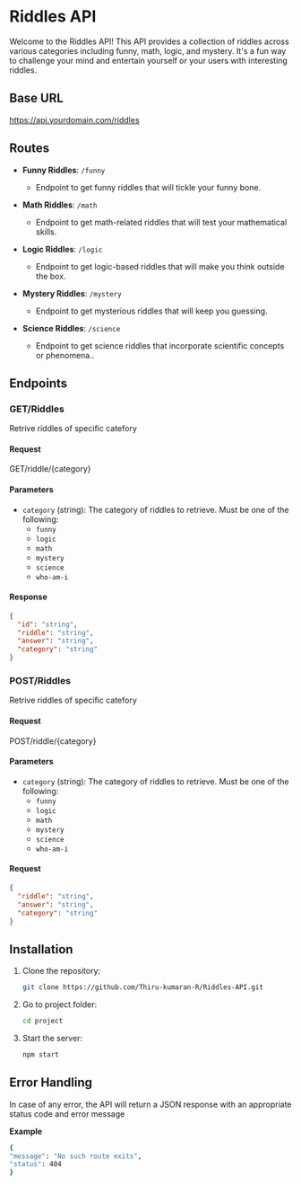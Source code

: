 # Riddles API

Welcome to the Riddles API! This API provides a collection of riddles across various categories including funny, math, logic, and mystery. It's a fun way to challenge your mind and entertain yourself or your users with interesting riddles.

## Base URL

https://api.yourdomain.com/riddles

## Routes

- **Funny Riddles**: `/funny`

  - Endpoint to get funny riddles that will tickle your funny bone.

- **Math Riddles**: `/math`

  - Endpoint to get math-related riddles that will test your mathematical skills.

- **Logic Riddles**: `/logic`

  - Endpoint to get logic-based riddles that will make you think outside the box.

- **Mystery Riddles**: `/mystery`

  - Endpoint to get mysterious riddles that will keep you guessing.

- **Science Riddles**: `/science`
  - Endpoint to get science riddles that incorporate scientific concepts or phenomena..

## Endpoints

### GET/Riddles

Retrive riddles of specific catefory

#### Request

GET/riddle/{category}

#### Parameters

- `category` (string): The category of riddles to retrieve. Must be one of the following:
  - `funny`
  - `logic`
  - `math`
  - `mystery`
  - `science`
  - `who-am-i`

#### Response

```json
{
  "id": "string",
  "riddle": "string",
  "answer": "string",
  "category": "string"
}
```

### POST/Riddles

Retrive riddles of specific catefory

#### Request

POST/riddle/{category}

#### Parameters

- `category` (string): The category of riddles to retrieve. Must be one of the following:
  - `funny`
  - `logic`
  - `math`
  - `mystery`
  - `science`
  - `who-am-i`

#### Request

```json
{
  "riddle": "string",
  "answer": "string",
  "category": "string"
}
```

## Installation

1. Clone the repository:

   ```bash
   git clone https://github.com/Thiru-kumaran-R/Riddles-API.git
   ```

2. Go to project folder:

   ```bash
   cd project
   ```

3. Start the server:

   ```bash
   npm start
   ```

## Error Handling

In case of any error, the API will return a JSON response with an appropriate status code and error message

**Example**

```bash
{
"message": "No such route exits",
"status": 404
}
```
